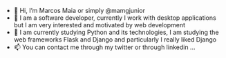 - 👋 Hi, I’m Marcos Maia or simply @mamgjunior
- 👀 I am a software developer, currently I work with desktop applications but I am very interested and motivated by web development
- 🌱 I am currently studying Python and its technologies, I am studying the web frameworks Flask and Django and particularly I really liked Django
- 📫  You can contact me through my twitter or through linkedin ...

<!---
mamgjunior/mamgjunior is a ✨ special ✨ repository because its `README.md` (this file) appears on your GitHub profile.
You can click the Preview link to take a look at your changes.
--->
